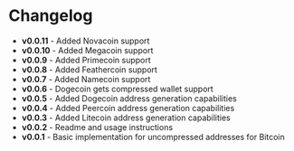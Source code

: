 # Changelog
  - **v0.0.11** - Added Novacoin support
  - **v0.0.10** - Added Megacoin support
  - **v0.0.9** - Added Primecoin support
  - **v0.0.8** - Added Feathercoin support
  - **v0.0.7** - Added Namecoin support
  - **v0.0.6** - Dogecoin gets compressed wallet support
  - **v0.0.5** - Added Dogecoin address generation capabilities
  - **v0.0.4** - Added Peercoin address generation capabilities
  - **v0.0.3** - Added Litecoin address generation capabilities
  - **v0.0.2** - Readme and usage instructions
  - **v0.0.1** - Basic implementation for uncompressed addresses for Bitcoin
